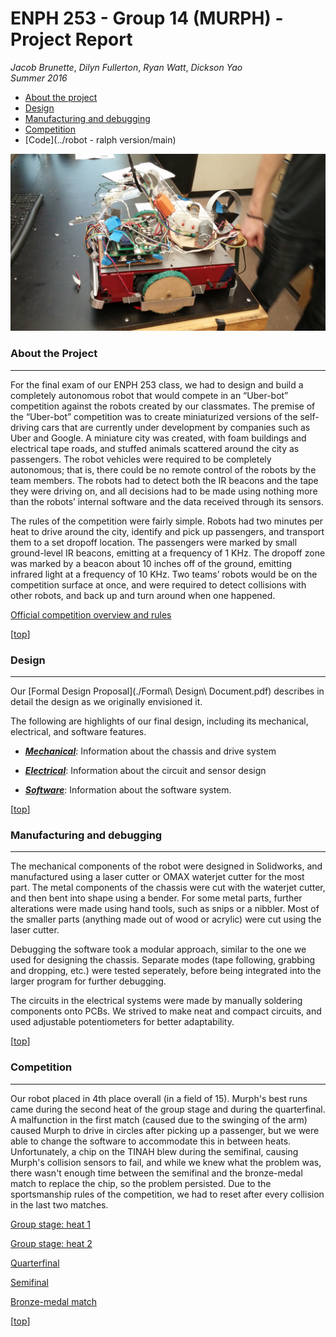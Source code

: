 ﻿# <a name="top"></a> ENPH 253 - Group 14 (MURPH) - Project Report
*Jacob Brunette*, *Dilyn Fullerton*, *Ryan Watt*, *Dickson Yao*  
*Summer 2016*

* [About the project](#about)
* [Design](#design)
* [Manufacturing and debugging](#manufacturing)
* [Competition](#competition)
* [Code](../robot - ralph version/main)

![The robot][full_robot]

### <a name="about"></a> About the Project
---
For the final exam of our ENPH 253 class, we had to design and build a
completely autonomous robot that would compete in an “Uber-bot”
competition against the robots created by our classmates. The premise
of the “Uber-bot” competition was to create miniaturized
versions of the self-driving cars that are currently under development
by companies such as Uber and Google. A miniature city was created,
with foam buildings and electrical tape roads, and stuffed animals
scattered around the city as passengers. The robot vehicles were
required to be completely autonomous; that is, there could be no
remote control of the robots by the team members. The robots had to
detect both the IR beacons and the tape they were driving on, and all
decisions had to be made using nothing more than the robots’
internal software and the data received through its sensors.

The rules of the competition were fairly simple. Robots had two
minutes per heat to drive around the city, identify and pick up
passengers, and transport them to a set dropoff location. The
passengers were marked by small ground-level IR beacons, emitting at
a frequency of 1 KHz. The dropoff zone was marked by a beacon about 10
inches off of the ground, emitting infrared light at a frequency of 10
KHz. Two teams’ robots would be on the competition surface at once,
and were required to detect collisions with other robots, and back up
and turn around when one happened. 

[Official competition overview and rules](http://projectlab.engphys.ubc.ca/enph-253-2016/competition-2016/)

[[top](#top)]

### <a name="design"></a> Design
---
Our [Formal Design Proposal](./Formal\ Design\ Document.pdf) 
describes in detail the design as we originally envisioned it.

The following are highlights of our final design, including its
mechanical, electrical, and software features.

* [_**Mechanical**_][mech]: Information about the
chassis and drive system

* [_**Electrical**_][elec]: Information about the
circuit and sensor design

* [_**Software**_][soft]: Information about the
software system.

[[top](#top)]

### <a name="manufacturing"></a> Manufacturing and debugging
---
The mechanical components of the robot were designed in Solidworks, and manufactured using a laser cutter or OMAX waterjet cutter for the most part. The metal components of the chassis were cut with the waterjet cutter, and then bent into shape using a bender. For some metal parts, further alterations were made using hand tools, such as snips or a nibbler. Most of the smaller parts (anything made out of wood or acrylic) were cut using the laser cutter.

Debugging the software took a modular approach, similar to the one we used for designing the chassis. Separate modes (tape following, grabbing and dropping, etc.) were tested seperately, before being integrated into the larger program for further debugging.

The circuits in the electrical systems were made by manually soldering components onto PCBs. We strived to make neat and compact circuits, and used adjustable potentiometers for better adaptability.

[[top](#top)]

### <a name="competition"></a> Competition
---
Our robot placed in 4th place overall (in a field of 15). Murph's best runs came during the second heat of the group stage and during the quarterfinal. A malfunction in the first match (caused due to the swinging of the arm) caused Murph to drive in circles after picking up a passenger, but we were able to change the software to accommodate this in between heats. Unfortunately, a chip on the TINAH blew during the semifinal, causing Murph's collision sensors to fail, and while we knew what the problem was, there wasn't enough time between the semifinal and the bronze-medal match to replace the chip, so the problem persisted. Due to the sportsmanship rules of the competition, we had to reset after every collision in the last two matches.

[Group stage: heat 1](https://www.youtube.com/watch?v=PrXCJz5u2yc#t=43m55s)

[Group stage: heat 2](https://www.youtube.com/watch?v=PrXCJz5u2yc#t=60m45s)

[Quarterfinal](https://www.youtube.com/watch?v=PrXCJz5u2yc#t=94m20s)

[Semifinal](https://www.youtube.com/watch?v=PrXCJz5u2yc#t=102m)

[Bronze-medal match](https://www.youtube.com/watch?v=PrXCJz5u2yc#t=105m50s)

[[top](#top)]


[mech]: ./MECHANICAL.md
[elec]: ./ELECTRICAL.md
[soft]: ./SOFTWARE.md
[full_robot]: ./.images/robo_pictures/full_robo-side.jpg
